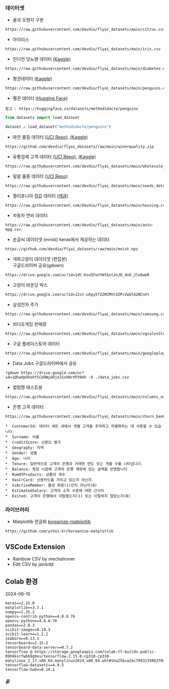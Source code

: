 ### 데이터셋
- 귤과 오렌지 구분
```
https://raw.githubusercontent.com/devdio/flyai_datasets/main/citrus.csv
```
-  아이리스
```
https://raw.githubusercontent.com/devdio/flyai_datasets/main/iris.csv
```
- 인디언 당뇨병 데이터 [(Kaggle)](https://www.kaggle.com/datasets/uciml/pima-indians-diabetes-database)
```
https://raw.githubusercontent.com/devdio/flyai_datasets/main/diabetes.csv
```

- 평귄데이터 [(Kaggle)](https://www.kaggle.com/datasets/parulpandey/palmer-archipelago-antarctica-penguin-data)
```
https://raw.githubusercontent.com/devdio/flyai_datasets/main/penguins.csv
```
- 펭귄 데이터 [(Hugging Face)](https://huggingface.co/datasets/methodidacte/penguins)
```
참고 : https://huggingface.co/datasets/methodidacte/penguins
```
```python
from datasets import load_dataset

dataset = load_dataset("methodidacte/penguins")
```
- 와인 품질 데이터 [(UCI Repo)](https://archive.ics.uci.edu/dataset/186/wine+quality), [(Kaggle)](https://www.kaggle.com/datasets/uciml/red-wine-quality-cortez-et-al-2009?resource=download)
```
https://github.com/devdio/flyai_datasets/raw/main/wine+quality.zip
```

-  유통업체 고객 데이터 [(UCI Repo)](https://archive.ics.uci.edu/dataset/292/wholesale+customers), [(Kaggle)](https://www.kaggle.com/datasets/sahistapatel96/wholesale-customer-datacsv)
```
https://raw.githubusercontent.com/devdio/flyai_datasets/main/wholesale_customers_data.csv
```
- 밀알 품종 데이터 [(UCI Repo)](https://archive.ics.uci.edu/dataset/236/seeds)
```
https://raw.githubusercontent.com/devdio/flyai_datasets/main/seeds_dataset.txt
```
- 캘리포니아 집값 데이터 [(캐글)](https://www.kaggle.com/datasets/camnugent/california-housing-prices?resource=download)
```
https://raw.githubusercontent.com/devdio/flyai_datasets/main/housing.csv
```

- 자동차 연비 데이터
```
https://raw.githubusercontent.com/devdio/flyai_datasets/main/auto-mpg.csv
```

- 손글씨 데이터셋 (mnist)
keras에서 제공하는 데이터
```
https://github.com/devdio/flyai_datasets/raw/main/mnist.npz
``` 

- 개와고양이 데이터셋 (편집본)  
구글드라이버 공유(gdown)  
```
https://drive.google.com/uc?id=1dC-Kso5FonYWtbxtJnJ8_dxO_Jlo8weR
```

- 고양이 바운딩 박스
```
https://drive.google.com/uc?id=12st-LKpy5fZ2RCMtC4ZPcVwQl62NCnVt
```


- 삼성전자 주가
```
https://raw.githubusercontent.com/devdio/flyai_datasets/main/samsung.csv
```
  
- 비디오게임 판매량
```
https://raw.githubusercontent.com/devdio/flyai_datasets/main/vgsalesGlobale.csv
```
- 구글 플레이스토어 데이터
```
https://raw.githubusercontent.com/devdio/flyai_datasets/main/googleplaystore.csv
```

- Data Jobs
구글드라이버에서 공유
```
!gdown https://drive.google.com/uc?id=1QhadpOVehfSCkRWydOje1SxhNrXP39Uh -O ./data_jobs.csv
```

- 컬럼명 테스트용
```
https://raw.githubusercontent.com/devdio/flyai_datasets/main/columns_name_test.csv
```


- 은행 고객 데이터
```
https://raw.githubusercontent.com/devdio/flyai_datasets/main/churn_bank.csv
```
```
*  CustomerId: 데이터 세트 내에서 개별 고객을 추적하고 차별화하는 데 사용할 수 있습니다.
*  Surname: 이름
*  CreditScore: 신용도 평가
*  Geography: 지역
*  Gender: 성별
*  Age: 나이
*  Tenure: 일반적으로 고객이 은행과 거래한 연도 또는 개월 수를 나타냅니다.
*  Balance: 특정 시점에 고객의 은행 계좌에 있는 금액을 반영합니다
*  NumOfProducts: 상품의 개수
*  HasCrCard: 신용카드를 가지고 있는지 아닌지 
*  IsActiveMember: 활성 회원(1)인지 아닌지(0)
*  EstimatedSalary: 고객의 소득 수준에 대한 근사치
*  Exited: 고객이 은행에서 이탈했는지(1) 또는 이탈하지 않았는지(0)
```

### 라이브러리
- Matplotlib 한글화
[koreanize-matplotlib](https://github.com/ychoi-kr/koreanize-matplotlib)
```
https://github.com/ychoi-kr/koreanize-matplotlib
```  

## VSCode Extension
- Rainbow CSV by mechatroner
- Edit CSV by janisdd

## Colab 환경 
2024-06-10
```
keras==2.15.0
matplotlib==3.7.1
numpy==1.25.2
opencv-contrib-python==4.8.0.76
opencv-python==4.8.0.76
pandas==2.0.3
scikit-image==0.19.3
scikit-learn==1.2.2
seaborn==0.13.1
tensorboard==2.15.2
tensorboard-data-server==0.7.2
tensorflow @ https://storage.googleapis.com/colab-tf-builds-public-09h6ksrfwbb9g9xv/tensorflow-2.15.0-cp310-cp310-manylinux_2_17_x86_64.manylinux2014_x86_64.whl#sha256=a2ec79931350b378c1ef300ca836b52a55751acb71a433582508a07f0de57c42
tensorflow-datasets==4.9.5
tensorflow-hub==0.16.1
```
##### 끝
